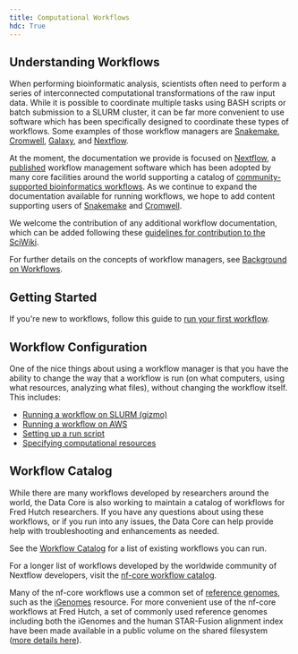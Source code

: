```yaml
---
title: Computational Workflows
hdc: True
---
```


## Understanding Workflows

When performing bioinformatic analysis, scientists often need to perform a series of interconnected
computational transformations of the raw input data. While it is possible to coordinate multiple tasks
using BASH scripts or batch submission to a SLURM cluster, it can be far more convenient to use
software which has been specifically designed to coordinate these types of workflows. Some examples
of those workflow managers are 
[Snakemake](https://snakemake.readthedocs.io/en/stable/), 
[Cromwell](https://cromwell.readthedocs.io/en/stable/), 
[Galaxy](https://galaxyproject.org/), 
and [Nextflow](https://nextflow.io/).

At the moment, the documentation we provide is focused on [Nextflow](https://nextflow.io/), a
[published](https://www.nature.com/articles/nbt.3820.epdf?author_access_token=NR5Sw5j7DhVJhsvhZX3O8NRgN0jAjWel9jnR3ZoTv0O-x-SaU0X4rrftBAum396PO2HW7nu_CY6WUD5BczKSljFiztaC_YS4qiOe1WqLsYegnGM2iRixif0sggcgrW7Y) 
workflow management software which has been adopted by many core facilities around the world supporting
a catalog of [community-supported bioinformatics workflows](https://nf-co.re/). As we continue to expand
the documentation available for running workflows, we hope to add content supporting users of
[Snakemake](https://snakemake.readthedocs.io/en/stable/) and [Cromwell](https://cromwell.readthedocs.io/en/stable/).

We welcome the contribution of any additional workflow documentation, which can be added following these
[guidelines for contribution to the SciWiki](https://github.com/FredHutch/wiki/blob/main/README.md).

For further details on the concepts of workflow managers, see [Background on Workflows](/hdc/workflows/workflow_background).

## Getting Started

If you're new to workflows, follow this guide to [run your first workflow](/hdc/workflows/running_first_workflow).

## Workflow Configuration

One of the nice things about using a workflow manager is that you have the ability to change the way
that a workflow is run (on what computers, using what resources, analyzing what files), without changing
the workflow itself. This includes:

- [Running a workflow on SLURM (gizmo)](/hdc/workflows/running/on_gizmo)
- [Running a workflow on AWS](/hdc/workflows/running/on_aws)
- [Setting up a run script](/hdc/workflows/running/run_script)
- [Specifying computational resources](/hdc/workflows/running/process_resources)

## Workflow Catalog

While there are many workflows developed by researchers around the world, the Data Core is also working
to maintain a catalog of workflows for Fred Hutch researchers. If you have any questions about using these
workflows, or if you run into any issues, the Data Core can help provide help with troubleshooting and
enhancements as needed.

See the [Workflow Catalog](/hdc/workflows/workflow_catalog) for a list of existing workflows you can run.

For a longer list of workflows developed by the worldwide community of Nextflow developers, visit the
[nf-core workflow catalog](https://nf-co.re/pipelines).

Many of the nf-core workflows use a common set of [reference genomes](https://nf-co.re/usage/reference_genomes),
such as the [iGenomes](https://support.illumina.com/sequencing/sequencing_software/igenome.html) resource.
For more convenient use of the nf-core workflows at Fred Hutch, a set of commonly used reference genomes
including both the iGenomes and the human STAR-Fusion alignment index have been made available in a
public volume on the shared filesystem ([more details here](/hdc/hdc_refgenomes)).
